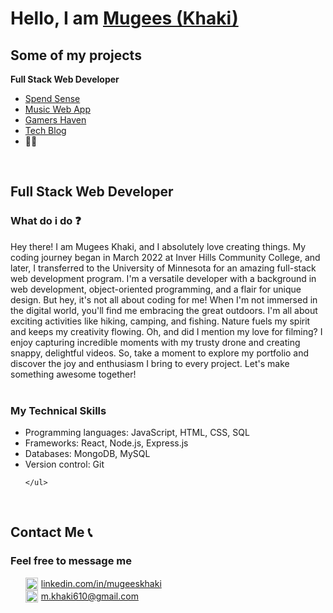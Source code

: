 <h1>Hello, I am <a href="https://www.linkedin.com/in/mugeeskhaki/">Mugees (Khaki)</a></h1>
<h2 style="font-weight: bold;">Some of my projects</h2>
<div>
  <summary style="font-weight: bold;">Full Stack Web Developer</summary>
  <ul>
    <li><a href="https://github.com/christopher211/money-tracker">Spend Sense</a></li>
    <li><a href="https://github.com/zachshouts/music-web-app">Music Web App</a></li>
    <li><a href="https://github.com/christopherrclark/gaming-blog">Gamers Haven</a></li>
    <li><a href="https://github.com/begin0071/tech-blog">Tech Blog</a></li>
    <li>🧑‍💻</li>
  </ul>
</div>
<br />
<h2 style="font-weight: bold;">Full Stack Web Developer</h2>
<div>
  <h3 style="font-weight: bold;">What do i do ❓</h3>
  Hey there! I am Mugees Khaki, and I absolutely love creating things. My coding journey began in March 2022 at Inver Hills Community College, and later, I transferred to the University of Minnesota for an amazing full-stack web development program. I'm a versatile developer with a background in web development, object-oriented programming, and a flair for unique design. But hey, it's not all about coding for me! When I'm not immersed in the digital world, you'll find me embracing the great outdoors. I'm all about exciting activities like hiking, camping, and fishing. Nature fuels my spirit and keeps my creativity flowing. Oh, and did I mention my love for filming? I enjoy capturing incredible moments with my trusty drone and creating snappy, delightful videos. So, take a moment to explore my portfolio and discover the joy and enthusiasm I bring to every project. Let's make something awesome together!<br>
</div>
<br />
<div>
  <h3 style="font-weight: bold;">My Technical Skills </h3>
  <ul>
    <li>
Programming languages: JavaScript, HTML, CSS, SQL</li>
    <li>Frameworks: React, Node.js, Express.js</li>
     <li>Databases: MongoDB, MySQL</li>
      <li>Version control: Git</li>
   
  
      
    </ul>
  </ul>
</div>
<br />
<h2 style="font-weight: bold;">Contact Me 📞</h2>
<div>
  <h3 style="font-weight: bold;">Feel free to message me</h3>
  <ul style="list-style-type: none">
    <div style="display: flex; align-items: center;">
      <img style="width: 20px; margin-right: 5px" src="./icons/linkedin.png" />
      <span>
        <a href="https://www.linkedin.com/in/mugeeskhaki/">linkedin.com/in/mugeeskhaki</a>
      <span>
    </div>
    <div style="display: flex; align-items: center;">
      <img style="width: 20px; margin-right: 5px" src="./icons/gmail.png" />
      <span>
        <a href="mailto:m.khaki610@gmail.com">m.khaki610@gmail.com</a>
      <span>
    </div>
  </ul>
</div>
